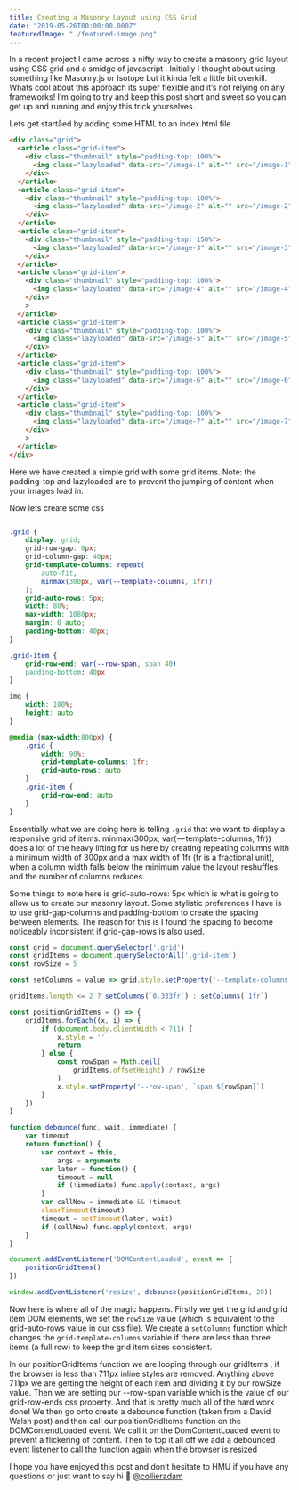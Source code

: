 ```yaml
---
title: Creating a Masonry Layout using CSS Grid
date: "2019-05-26T00:00:00.000Z"
featuredImage: "./featured-image.png"
---
```


<!-- generate an ISO string for the date -->

In a recent project I came across a nifty way to create a masonry grid layout using CSS grid and a smidge of javascript . Initially I thought about using something like Masonry.js or Isotope but it kinda felt a little bit overkill. Whats cool about this approach its super flexible and it’s not relying on any frameworks! I’m going to try and keep this post short and sweet so you can get up and running and enjoy this trick yourselves.

Lets get startåed by adding some HTML to an index.html file

```html
<div class="grid">
  <article class="grid-item">
    <div class="thumbnail" style="padding-top: 100%">
      <img class="lazyloaded" data-src="/image-1" alt="" src="/image-1" />
    </div>
  </article>
  <article class="grid-item">
    <div class="thumbnail" style="padding-top: 100%">
      <img class="lazyloaded" data-src="/image-2" alt="" src="/image-2" />
    </div>
  </article>
  <article class="grid-item">
    <div class="thumbnail" style="padding-top: 150%">
      <img class="lazyloaded" data-src="/image-3" alt="" src="/image-3" />
    </div>
  </article>
  <article class="grid-item">
    <div class="thumbnail" style="padding-top: 100%">
      <img class="lazyloaded" data-src="/image-4" alt="" src="/image-4" />
    </div>
    >
  </article>
  <article class="grid-item">
    <div class="thumbnail" style="padding-top: 100%">
      <img class="lazyloaded" data-src="/image-5" alt="" src="/image-5" />
    </div>
  </article>
  <article class="grid-item">
    <div class="thumbnail" style="padding-top: 100%">
      <img class="lazyloaded" data-src="/image-6" alt="" src="/image-6" />
    </div>
  </article>
  <article class="grid-item">
    <div class="thumbnail" style="padding-top: 100%">
      <img class="lazyloaded" data-src="/image-7" alt="" src="/image-7" />
    </div>
    >
  </article>
</div>
```

Here we have created a simple grid with some grid items. Note: the padding-top and lazyloaded are to prevent the jumping of content when your images load in.

Now lets create some css

```css

.grid {
    display: grid;
    grid-row-gap: 0px;
    grid-column-gap: 40px;
    grid-template-columns: repeat(
        auto-fit,
        minmax(300px, var(--template-columns, 1fr))
    );
    grid-auto-rows: 5px;
    width: 80%;
    max-width: 1080px;
    margin: 0 auto;
    padding-bottom: 40px;
}

.grid-item {
    grid-row-end: var(--row-span, span 40)
    padding-bottom: 40px
}

img {
    width: 100%;
    height: auto
}

@media (max-width:800px) {
    .grid {
        width: 90%;
        grid-template-columns: 1fr;
        grid-auto-rows: auto
    }
    .grid-item {
        grid-row-end: auto
    }
}
```

Essentially what we are doing here is telling `.grid` that we want to display a responsive grid of items. minmax(300px, var( — template-columns, 1fr)) does a lot of the heavy lifting for us here by creating repeating columns with a minimum width of 300px and a max width of 1fr (fr is a fractional unit), when a column width falls below the minimum value the layout reshuffles and the number of columns reduces.

Some things to note here is grid-auto-rows: 5px which is what is going to allow us to create our masonry layout. Some stylistic preferences I have is to use grid-gap-columns and padding-bottom to create the spacing between elements. The reason for this is I found the spacing to become noticeably inconsistent if grid-gap-rows is also used.

```js
const grid = document.querySelector('.grid')
const gridItems = document.querySelectorAll('.grid-item')
const rowSize = 5

const setColumns = value => grid.style.setProperty('--template-columns', value)

gridItems.length <= 2 ? setColumns(`0.333fr`) : setColumns(`1fr`)

const positionGridItems = () => {
    gridItems.forEach((x, i) => {
        if (document.body.clientWidth < 711) {
            x.style = ''
            return
        } else {
            const rowSpan = Math.ceil(
                gridItems.offsetHeight) / rowSize
            )
            x.style.setProperty('--row-span', `span ${rowSpan}`)
        }
    })
}

function debounce(func, wait, immediate) {
    var timeout
    return function() {
        var context = this,
            args = arguments
        var later = function() {
            timeout = null
            if (!immediate) func.apply(context, args)
        }
        var callNow = immediate && !timeout
        clearTimeout(timeout)
        timeout = setTimeout(later, wait)
        if (callNow) func.apply(context, args)
    }
}

document.addEventListener('DOMContentLoaded', event => {
    positionGridItems()
})

window.addEventListener('resize', debounce(positionGridItems, 20))
```

Now here is where all of the magic happens. Firstly we get the grid and grid item DOM elements, we set the `rowSize` value (which is equivalent to the grid-auto-rows value in our css file). We create a `setColumns` function which changes the `grid-template-columns` variable if there are less than three items (a full row) to keep the grid item sizes consistent.

In our positionGridItems function we are looping through our gridItems , if the browser is less than 711px inline styles are removed. Anything above 711px we are getting the height of each item and dividing it by our rowSize value. Then we are setting our --row-span variable which is the value of our grid-row-ends css property. And that is pretty much all of the hard work done! We then go onto create a debounce function (taken from a David Walsh post) and then call our positionGridItems function on the DOMContendLoaded event. We call it on the DomContentLoaded event to prevent a flickering of content. Then to top it all off we add a debounced event listener to call the function again when the browser is resized

I hope you have enjoyed this post and don’t hesitate to HMU if you have any questions or just want to say hi 👋 [@collieradam](https://twitter.com/collieradam)
